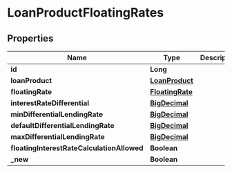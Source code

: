 

# LoanProductFloatingRates

## Properties

Name | Type | Description | Notes
------------ | ------------- | ------------- | -------------
**id** | **Long** |  |  [optional]
**loanProduct** | [**LoanProduct**](LoanProduct.md) |  |  [optional]
**floatingRate** | [**FloatingRate**](FloatingRate.md) |  |  [optional]
**interestRateDifferential** | [**BigDecimal**](BigDecimal.md) |  |  [optional]
**minDifferentialLendingRate** | [**BigDecimal**](BigDecimal.md) |  |  [optional]
**defaultDifferentialLendingRate** | [**BigDecimal**](BigDecimal.md) |  |  [optional]
**maxDifferentialLendingRate** | [**BigDecimal**](BigDecimal.md) |  |  [optional]
**floatingInterestRateCalculationAllowed** | **Boolean** |  |  [optional]
**_new** | **Boolean** |  |  [optional]



